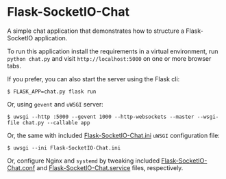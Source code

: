 Flask-SocketIO-Chat
===================

A simple chat application that demonstrates how to structure a Flask-SocketIO application.

To run this application install the requirements in a virtual environment, run `python chat.py` and visit `http://localhost:5000` on one or more browser tabs.

If you prefer, you can also start the server using the Flask cli:

    $ FLASK_APP=chat.py flask run

Or, using `gevent` and `uWSGI` server:

	$ uwsgi --http :5000 --gevent 1000 --http-websockets --master --wsgi-file chat.py --callable app

Or, the same with included [Flask-SocketIO-Chat.ini](Flask-SocketIO-Chat.ini) `uWSGI` configuration file:

	$ uwsgi --ini Flask-SocketIO-Chat.ini

Or, configure Nginx and `systemd` by tweaking included [Flask-SocketIO-Chat.conf](Flask-SocketIO-Chat.conf) and [Flask-SocketIO-Chat.service](Flask-SocketIO-Chat.service) files, respectively.